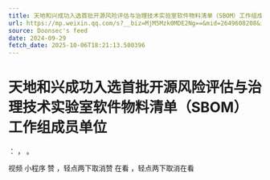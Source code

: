 ```yaml
---
title: 天地和兴成功入选首批开源风险评估与治理技术实验室软件物料清单（SBOM）工作组成员单位
url: https://mp.weixin.qq.com/s?__biz=MjM5Mzk0MDE2Ng==&mid=2649608208&idx=1&sn=41968fae75fd090f8d8d953a6759b1a0
source: Doonsec's feed
date: 2024-09-29
fetch_date: 2025-10-06T18:21:13.500396
---
```


# 天地和兴成功入选首批开源风险评估与治理技术实验室软件物料清单（SBOM）工作组成员单位

：
，
。

视频
小程序
赞
，轻点两下取消赞
在看
，轻点两下取消在看